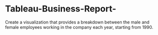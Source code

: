 # Tableau-Business-Report-
Create a visualization that provides a breakdown between the male and female employees working in the company each year, starting from 1990.
